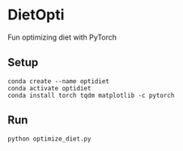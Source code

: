 # DietOpti
Fun optimizing diet with PyTorch

## Setup
```
conda create --name optidiet
conda activate optidiet
conda install torch tqdm matplotlib -c pytorch
```

## Run
`python optimize_diet.py`
